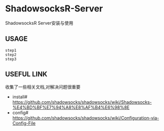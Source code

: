 # ShadowsocksR-Server
ShadowsocksR Server安装与使用

## USAGE

```
step1
step2
step3
```
## USEFUL LINK
收集了一些相关文档,对解决问题很重要
- install# https://github.com/shadowsocks/shadowsocks/wiki/Shadowsocks-%E4%BD%BF%E7%94%A8%E8%AF%B4%E6%98%8E
- config# https://github.com/shadowsocks/shadowsocks/wiki/Configuration-via-Config-File